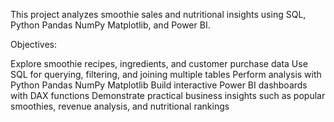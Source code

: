 This project analyzes smoothie sales and nutritional insights using SQL, Python Pandas NumPy Matplotlib, and Power BI.

Objectives:

Explore smoothie recipes, ingredients, and customer purchase data
Use SQL for querying, filtering, and joining multiple tables
Perform analysis with Python Pandas NumPy Matplotlib
Build interactive Power BI dashboards with DAX functions
Demonstrate practical business insights such as popular smoothies, revenue analysis, and nutritional rankings
